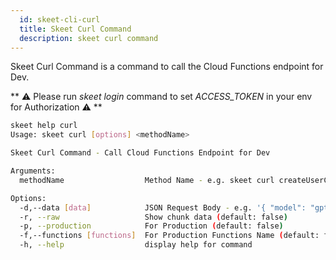 ```yaml
---
  id: skeet-cli-curl
  title: Skeet Curl Command
  description: skeet curl command
---
```


Skeet Curl Command is a command to call the Cloud Functions endpoint for Dev.

** ⚠️ Please run _skeet login_ command to set _ACCESS_TOKEN_ in your env for Authorization ⚠️ **

```bash
skeet help curl
Usage: skeet curl [options] <methodName>

Skeet Curl Command - Call Cloud Functions Endpoint for Dev

Arguments:
  methodName                  Method Name - e.g. skeet curl createUserChatRoom

Options:
  -d,--data [data]            JSON Request Body - e.g. '{ "model": "gpt4", "maxTokens": 420 }'
  -r, --raw                   Show chunk data (default: false)
  -p, --production            For Production (default: false)
  -f,--functions [functions]  For Production Functions Name (default: false)
  -h, --help                  display help for command
```
